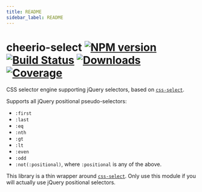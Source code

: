 ```yaml
---
title: README
sidebar_label: README
---
```

# cheerio-select [![NPM version](http://img.shields.io/npm/v/cheerio-select.svg)](https://npmjs.org/package/cheerio-select) [![Build Status](https://travis-ci.org/cheeriojs/cheerio-select.svg?branch=master)](http://travis-ci.org/cheeriojs/cheerio-select) [![Downloads](https://img.shields.io/npm/dm/cheerio-select.svg)](https://npmjs.org/package/cheerio-select) [![Coverage](https://coveralls.io/repos/cheeriojs/cheerio-select/badge.svg?branch=master)](https://coveralls.io/r/cheeriojs/cheerio-select)

CSS selector engine supporting jQuery selectors, based on [`css-select`](https://github.com/fb55/css-select).

Supports all jQuery positional pseudo-selectors:

-   `:first`
-   `:last`
-   `:eq`
-   `:nth`
-   `:gt`
-   `:lt`
-   `:even`
-   `:odd`
-   `:not(:positional)`, where `:positional` is any of the above.

This library is a thin wrapper around [`css-select`](https://github.com/fb55/css-select).
Only use this module if you will actually use jQuery positional selectors.

